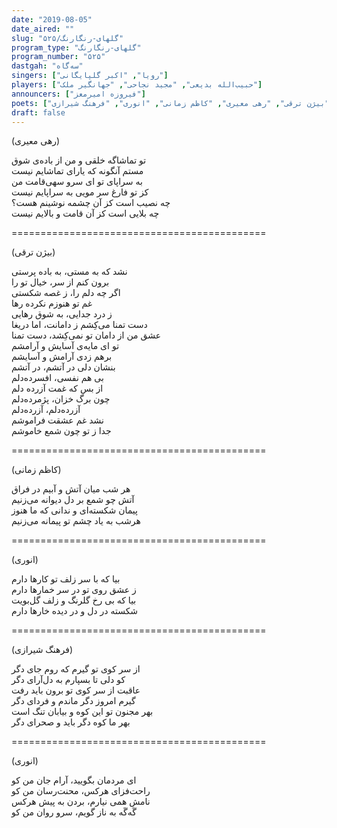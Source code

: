 ```yaml
---
date: "2019-08-05"
date_aired: ""
slug: "گلهای-رنگارنگ/۵۲۵"
program_type: "گلهای-رنگارنگ"
program_number: "۵۲۵"
dastgah: "سه‌گاه"
singers: ["رویا", "اکبر گلپایگانی"]
players: ["حبیب‌الله بدیعی", "مجید نجاحی", "جهانگیر ملک"]
announcers: ["فیروزه امیرمعز"]
poets: ["بیژن ترقی", "رهی معیری", "کاظم زمانی", "انوری", "فرهنگ شیرازی"]
draft: false
---
```


(رهی معیری)  

تو تماشاگه خلقی و من از باده‌ی شوق  
مستم آنگونه که یارای تماشایم نیست  
به سراپای تو ای سرو سهی‌قامت من  
کز تو فارغ سر مویی به سراپایم نیست  
چه نصیب است کز آن چشمه نوشینم هست؟  
چه بلایی است کز آن قامت و بالایم نیست  

============================================  

(بیژن ترقی)  

نشد که به مستی، به باده پرستی  
برون كنم از سر، خیال تو را  
اگر چه دلم را، ز غصه شکستی  
غم تو هنوزم نکرده رها  
ز درد جدایی، به شوق رهایی  
دست تمنا می‌کِشم ز دامانت، اما دریغا  
عشق من از دامان تو نمی‌کِشد، دست تمنا  
تو ای مایه‌ی آسایش و آرامشم  
برهم زدی آرامش و آسایشم  
بنشان دلی در آتشم، در آتشم  
بی هم نفسی، افسرده‌دلم  
از بس كه غمت آزرده دلم  
چون برگ خزان، پژمرده‌دلم  
آزرده‌دلم، آزرده‌دلم  
نشد غم عشقت فراموشم  
جدا ز تو چون شمع خاموشم  

============================================  

(کاظم زمانی)  

هر شب میان آتش و آبیم در فراق  
آتش چو شمع بر دل دیوانه می‌زنیم  
پیمان شکسته‌ای و ندانی که ما هنوز  
هرشب به یاد چشم تو پیمانه می‌زنیم  

============================================  

(انوری)  

بیا که با سر زلف تو کارها دارم  
ز عشق روی تو در سر خمارها دارم  
بیا که بی رخ گلرنگ و زلف گل‌بویت  
شکسته در دل و در دیده خارها دارم  

============================================  

(فرهنگ شیرازی)  

از سر کوی تو گیرم که روم جای دگر  
کو دلی تا بسپارم به دل‌آرای دگر  
عاقبت از سر کوی تو برون باید رفت  
گیرم امروز دگر ماندم و فردای دگر  
بهر مجنون تو این کوه و بیابان تنگ است  
بهر ما کوه دگر باید و صحرای دگر  

============================================  

(انوری)  

ای مردمان بگویید، آرام جان من کو  
راحت‌فزای هرکس، محنت‌رسان من کو  
نامش همی نیارم، بردن به پیش هرکس  
گَه‌گَه به ناز گویم، سرو روان من کو  
